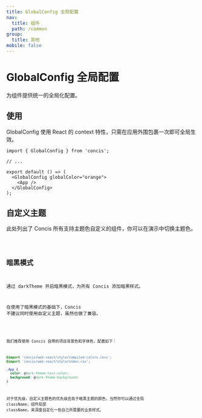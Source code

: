 ```yaml
---
title: GlobalConfig 全局配置
nav:
  title: 组件
  path: /common
group:
  title: 其他
mobile: false
---
```


# GlobalConfig 全局配置

为组件提供统一的全局化配置。

## 使用

GlobalConfig 使用 React 的 context 特性，只需在应用外围包裹一次即可全局生效。

```tsx pure
import { GlobalConfig } from 'concis';

// ...

export default () => (
  <GlobalConfig globalColor="orange">
    <App />
  </GlobalConfig>
);
```

## 自定义主题

此处列出了 Concis 所有支持主题色自定义的组件，你可以在演示中切换主题色。

<code src="./demos/index1.tsx"/>

## 暗黑模式

通过 darkTheme 开启暗黑模式，为所有 Concis 添加暗黑样式。

在使用了暗黑模式的基础下，Concis 不建议同时使用自定义主题，虽然也做了兼容。

<code src="./demos/index2.tsx"/>

我们推荐使用 Concis 自带的项目背景色和字体色，配置如下：

```css pure
@import 'concis/web-react/style/compiled-colors.less';
@import 'concis/web-react/style/index.css';

.App {
  color: @dark-theme-text-color;
  background: @dark-theme-background;
}
```

对于优先级，自定义主题色的优先级会高于暗黑主题的颜色，当然你可以通过全局 className，组件局部 className，来深度自定化一些自己所需要的业务样式。

<API />
